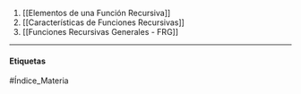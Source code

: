 1. [[Elementos de una Función Recursiva]] 
2. [[Características de Funciones Recursivas]] 
3. [[Funciones Recursivas Generales - FRG]] 
***
#### Etiquetas
#Índice_Materia 